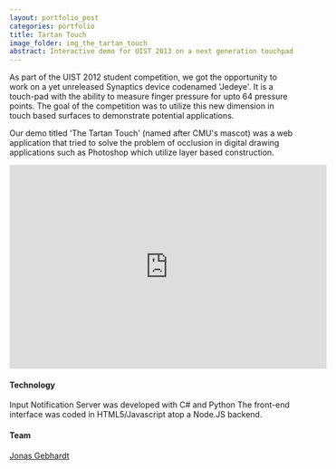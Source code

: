 ```yaml
---
layout: portfolio_post
categories: portfolio
title: Tartan Touch
image_folder: img_the_tartan_touch
abstract: Interactive demo for UIST 2013 on a next generation touchpad by Synaptics
---
```


As part of the UIST 2012 student competition, we got the opportunity to work on a yet unreleased Synaptics device codenamed 'Jedeye'. It is a touch-pad with the ability to measure finger pressure for upto 64 pressure points. The goal of the competition was to utilize this new dimension in touch based surfaces to demonstrate potential applications.

Our demo titled 'The Tartan Touch' (named after CMU's mascot) was a web application that tried to solve the problem of occlusion in digital drawing applications such as Photoshop which utilize layer based construction.

<p style="text-align:center">
<iframe width="560" height="360" src="http://www.youtube.com/embed/PJsDEQgc4pw" frameborder="0"> </iframe>
</p>

<h4>Technology</h4>

Input Notification Server was developed with C# and Python
The front-end interface was coded in HTML5/Javascript atop a Node.JS backend.

<h4>Team</h4>

[Jonas Gebhardt](http://jonasgebhardt.net)